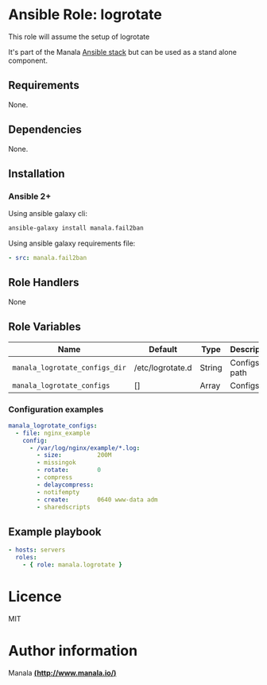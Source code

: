 # Ansible Role: logrotate

This role will assume the setup of logrotate

It's part of the Manala <a href="http://www.manala.io" target="_blank">Ansible stack</a> but can be used as a stand alone component.

## Requirements

None.

## Dependencies

None.

## Installation

### Ansible 2+

Using ansible galaxy cli:

```bash
ansible-galaxy install manala.fail2ban
```

Using ansible galaxy requirements file:

```yaml
- src: manala.fail2ban
```

## Role Handlers

None

## Role Variables

| Name                               | Default                | Type   | Description          |
| ---------------------------------- | ---------------------- | ------ | -------------------- |
| `manala_logrotate_configs_dir`     | /etc/logrotate.d       | String | Configs path         |
| `manala_logrotate_configs`         | []                     | Array  | Configs              |

### Configuration examples


```yaml
manala_logrotate_configs:
  - file: nginx_example
    config:
      - /var/log/nginx/example/*.log:
        - size:          200M
        - missingok
        - rotate:        0
        - compress
        - delaycompress:
        - notifempty
        - create:        0640 www-data adm
        - sharedscripts
```

## Example playbook

```yaml
- hosts: servers
  roles:
    - { role: manala.logrotate }
```

# Licence

MIT

# Author information

Manala [**(http://www.manala.io/)**](http://www.manala.io)
